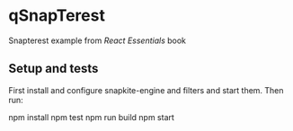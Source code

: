 # qSnapTerest

Snapterest example from _React Essentials_ book

## Setup and tests

First install and configure snapkite-engine and filters and start them. Then run:

  npm install
  npm test
  npm run build
  npm start

